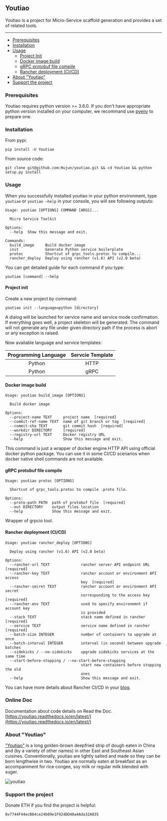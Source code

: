 ## Youtiao

Youtiao is a project for Micro-Service scaffold generation and provides a set of related tools.

---

* [Prerequisites](#prerequisites)
* [Installation](#installation)
* [Usage](#usage)
  * [Project Init](#project-init)
  * [Docker image build](#docker-image-build)
  * [gRPC protobuf file compile](#grpc-protobuf-file-compile)
  * [Rancher deployment (CI/CD)](#rancher-deployment-CI-CD)
* [About "Youtiao"](#about-youtiao)
* [Support the project](#support-the-project)

### Prerequisites

Youtiao requires python version >= 3.6.0. If you don't have appropriate python version installed on your computer, we recommand use [pyenv](https://github.com/pyenv/pyenv) to prepare one.

### Installation

From pypi:

```
pip install -U Youtiao
```

From source code:

```
git clone git@github.com:Hujun/youtiao.git && cd Youtiao && python setup.py install
```

### Usage

When you successfully installed youtiao in your python environment, type ``youtiao`` or ``youtiao —help`` in your console, you will see following outputs:

```
Usage: youtiao [OPTIONS] COMMAND [ARGS]...

  Micro Service Toolkit

Options:
  --help  Show this message and exit.

Commands:
  build_image     Build docker image
  init            Generate Python service boilerplate
  protoc          Shortcut of grpc_tools.protoc to compile...
  rancher_deploy  Deploy using rancher (v1.6) API (v2.0 beta)
```

You can get detailed guide for each command if you type:

```
youtiao [command] --help
```

#### Project init

Create a new project by command:

```
youtiao init --language=python [directory]
```

A dialog will be launched for service name and service mode confirmation. If everything goes well, a project skeleton will be generated. The command will not generate any file under given directory path if the process is abort or any exception is raised.

Now available language and service templates:

| Programming Language | Servcie Template |
| :------------------: | :--------------: |
|        Python        |       HTTP       |
|        Python        |       gRPC       |

#### Docker image build

```
Usage: youtiao build_image [OPTIONS]

  Build docker image

Options:
  --project-name TEXT     project name  [required]
  --commit-ref-name TEXT  name of git branch or tag  [required]
  --commit-sha TEXT       git commit hash  [required]
  --workdir DIRECTORY     [required]
  --registry-url TEXT     Docker registry URL
  --help                  Show this message and exit.
```

This command is just a wrapper of docker engine HTTP API using official docker python package. You can use it in some CI/CD scenarios when docker native shell commands are not available.

#### gRPC protobuf file compile

```
Usage: youtiao protoc [OPTIONS]

  Shortcut of grpc_tools.protoc to compile .proto file.

Options:
  --proto-path PATH  path of protobuf file  [required]
  --out DIRECTORY    output files location
  --help             Show this message and exit.
```

Wrapper of grpcio tool.

#### Rancher deployment (CI/CD)

```
Usage: youtiao rancher_deploy [OPTIONS]

  Deploy using rancher (v1.6) API (v2.0 beta)

Options:
  --rancher-url TEXT              rancher server API endpoint URL  [required]
  --rancher-key TEXT              rancher account or environment API access
                                  key  [required]
  --rancher-secret TEXT           rancher account or environment API secret
                                  corresponding to the access key  [required]
  --rancher-env TEXT              used to specify environemnt if account key
                                  is provided
  --stack TEXT                    stack name defined in rancher  [required]
  --service TEXT                  service name defined in rancher  [required]
  --batch-size INTEGER            number of containers to upgrade at once
  --batch-interval INTEGER        interval (in second) between upgrade batches
  --sidekicks / --no-sidekicks    upgrade sidekicks services at the same time
  --start-before-stopping / --no-start-before-stopping
                                  start new containers before stopping the old
                                  ones
  --help                          Show this message and exit.
```

You can have more details about Rancher CI/CD in your [blog](https://github.com/Hujun/blog/issues/2).

### Online Doc

Documentation about code details on Read the Doc. [https://youtiao.readthedocs.io/en/latest/](https://youtiao.readthedocs.io/en/latest/)

### About "Youtiao"

["Youtiao"](https://en.wikipedia.org/wiki/Youtiao) is a long golden-brown deepfried strip of dough eaten in China and (by a variety of other names) in other East and Southeast Asian cuisines. Conventionally, youtiao are lightly salted and made so they can be born lengthwise in two. Youtiao are normally eaten at breakfast as an accompaniment for rice congee, soy milk or regular milk blended with suger.

![youtiao](https://upload.wikimedia.org/wikipedia/commons/thumb/7/78/Youtiao.jpg/500px-Youtiao.jpg)

### Support the project

Donate ETH if you find the project is helpful:

```
0x7744F44ecB64ce24b09e1F924DD48a4Ada32A835
```

